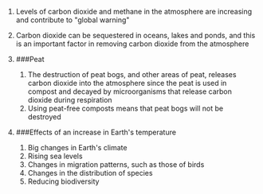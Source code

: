 1. Levels of carbon dioxide and methane in the atmosphere are increasing and contribute to "global warning"
2. Carbon dioxide can be sequestered in oceans, lakes and ponds, and this is an important factor in removing carbon dioxide from the atmosphere
3. ###Peat

    1. The destruction of peat bogs, and other areas of peat, releases carbon dioxide into the atmosphere since the peat is used in compost and decayed by microorganisms that release carbon dioxide during respiration
    2. Using peat-free composts means that peat bogs will not be destroyed
4. ###Effects of an increase in Earth's temperature

    1. Big changes in Earth's climate
    2. Rising sea levels
    3. Changes in migration patterns, such as those of birds
    4. Changes in the distribution of species
    5. Reducing biodiversity
